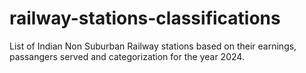 # railway-stations-classifications
List of Indian Non Suburban Railway stations based on their earnings, passangers served and categorization for the year 2024.
